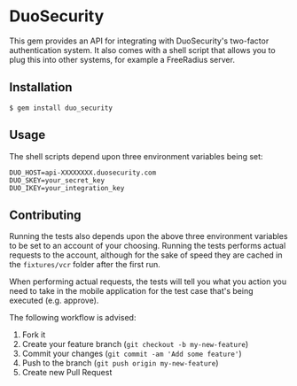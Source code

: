 # DuoSecurity

This gem provides an API for integrating with DuoSecurity's two-factor
authentication system. It also comes with a shell script that allows you to
plug this into other systems, for example a FreeRadius server.

## Installation

    $ gem install duo_security

## Usage

The shell scripts depend upon three environment variables being set:

    DUO_HOST=api-XXXXXXXX.duosecurity.com
    DUO_SKEY=your_secret_key
    DUO_IKEY=your_integration_key

## Contributing

Running the tests also depends upon the above three environment variables to be
set to an account of your choosing. Running the tests performs actual requests
to the account, although for the sake of speed they are cached in the
`fixtures/vcr` folder after the first run. 

When performing actual requests, the tests will tell you what you action you
need to take in the mobile application for the test case that's being executed
(e.g. approve).

The following workflow is advised:

1. Fork it
2. Create your feature branch (`git checkout -b my-new-feature`)
3. Commit your changes (`git commit -am 'Add some feature'`)
4. Push to the branch (`git push origin my-new-feature`)
5. Create new Pull Request
